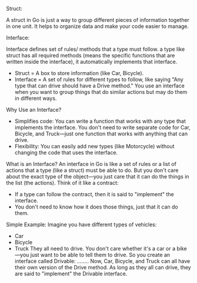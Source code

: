 
Struct:

A struct in Go is just a way to group different pieces of information together in one unit. It helps to organize data and make your code easier to manage.

Interface:

Interface defines set of rules/ methods that a type must follow.  a type like struct has all required methods (means the specific functions that are written inside the interface), it automatically implements that interface. 

* Struct = A box to store information (like Car, Bicycle).
* Interface = A set of rules for different types to follow, like saying "Any type that can drive should have a Drive method."
You use an interface when you want to group things that do similar actions but may do them in different ways.

Why Use an Interface?
* Simplifies code: You can write a function that works with any type that implements the interface. You don't need to write separate code for Car, Bicycle, and Truck—just one function that works with anything that can drive.
* Flexibility: You can easily add new types (like Motorcycle) without changing the code that uses the interface.


What is an Interface?
An interface in Go is like a set of rules or a list of actions that a type (like a struct) must be able to do. But you don't care about the exact type of the object—you just care that it can do the things in the list (the actions).
Think of it like a contract:
* If a type can follow the contract, then it is said to "implement" the interface.
* You don't need to know how it does those things, just that it can do them.


Simple Example:
Imagine you have different types of vehicles:
* Car
* Bicycle
* Truck
They all need to drive. You don't care whether it's a car or a bike—you just want to be able to tell them to drive.
So you create an interface called Drivable:
........
Now, Car, Bicycle, and Truck can all have their own version of the Drive method. As long as they all can drive, they are said to "implement" the Drivable interface.


